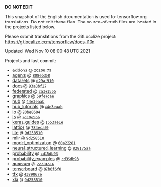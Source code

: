 __DO NOT EDIT__

This snapshot of the English documentation is used for tensorflow.org
translations. Do not edit these files. The source-of-truth files are located in
the projects listed below.

Please submit translations from the GitLocalize project: https://gitlocalize.com/tensorflow/docs-l10n

Updated: Wed Nov 10 08:00:48 UTC 2021

Projects and last commit:

- [addons](https://github.com/tensorflow/addons/tree/master/docs) @ <a href='https://github.com/tensorflow/addons/commit/20206f791e160344fe61b4bcc5f42909da0275e0'><code>20206f79</code></a>
- [agents](https://github.com/tensorflow/agents/tree/master/docs) @ <a href='https://github.com/tensorflow/agents/commit/808eb36800e863d9d40a91f8a5c95b12a9b49ad8'><code>808eb368</code></a>
- [datasets](https://github.com/tensorflow/datasets/tree/master/docs) @ <a href='https://github.com/tensorflow/datasets/commit/d29af910ba714f01155e05ea7c9ae179ec6ad8d7'><code>d29af910</code></a>
- [docs](https://github.com/tensorflow/docs/tree/master/site/en) @ <a href='https://github.com/tensorflow/docs/commit/93a8bf2766d4f9853384170018702d00d073b360'><code>93a8bf27</code></a>
- [federated](https://github.com/tensorflow/federated/tree/main/docs) @ <a href='https://github.com/tensorflow/federated/commit/ca3e155571af69c14a53df0e22524c9985f64441'><code>ca3e1555</code></a>
- [graphics](https://github.com/tensorflow/graphics/tree/master/tensorflow_graphics/g3doc) @ <a href='https://github.com/tensorflow/graphics/commit/59fe9caec32743672731af62f94bb2aea94e4951'><code>59fe9cae</code></a>
- [hub](https://github.com/tensorflow/hub/tree/master/docs) @ <a href='https://github.com/tensorflow/hub/commit/44e3eaab4f066d4743084cb625dda164ad6637e0'><code>44e3eaab</code></a>
- [hub_tutorials](https://github.com/tensorflow/hub/tree/master/examples/colab) @ <a href='https://github.com/tensorflow/hub/commit/44e3eaab4f066d4743084cb625dda164ad6637e0'><code>44e3eaab</code></a>
- [io](https://github.com/tensorflow/io/tree/master/docs) @ <a href='https://github.com/tensorflow/io/commit/90be860451a705e2fbe8cfdec3c30030112b5c69'><code>90be8604</code></a>
- [js](https://github.com/tensorflow/tfjs-website/tree/master/docs) @ <a href='https://github.com/tensorflow/tfjs-website/commit/5dc0e56b49ce2138479de36c315ca0e81671ff94'><code>5dc0e56b</code></a>
- [keras_guides](https://github.com/tensorflow/docs/tree/snapshot-keras/site/en/guide/keras) @ <a href='https://github.com/tensorflow/docs/commit/1553ae1e4a149be71703e2ee60173b3d1e0e8c00'><code>1553ae1e</code></a>
- [lattice](https://github.com/tensorflow/lattice/tree/master/docs) @ <a href='https://github.com/tensorflow/lattice/commit/784eca50cbdfedf39f183cc7d298c9fe376b69c0'><code>784eca50</code></a>
- [lite](https://github.com/tensorflow/tensorflow/tree/master/tensorflow/lite/g3doc) @ <a href='https://github.com/tensorflow/tensorflow/commit/9d258510d1740c71aed3d626482c7609a58e1581'><code>9d258510</code></a>
- [mlir](https://github.com/tensorflow/tensorflow/tree/master/tensorflow/compiler/mlir/g3doc) @ <a href='https://github.com/tensorflow/tensorflow/commit/9d258510d1740c71aed3d626482c7609a58e1581'><code>9d258510</code></a>
- [model_optimization](https://github.com/tensorflow/model-optimization/tree/master/tensorflow_model_optimization/g3doc) @ <a href='https://github.com/tensorflow/model-optimization/commit/60a222810fec9a85da041e05fbdf3feacab1eac1'><code>60a22281</code></a>
- [neural_structured_learning](https://github.com/tensorflow/neural-structured-learning/tree/master/g3doc) @ <a href='https://github.com/tensorflow/neural-structured-learning/commit/828175aae2140a96c661c77ff258c9d718c6293f'><code>828175aa</code></a>
- [probability](https://github.com/tensorflow/probability/tree/main/tensorflow_probability/g3doc) @ <a href='https://github.com/tensorflow/probability/commit/cd35db939a5a877978e69f81ec947f5defc58cbb'><code>cd35db93</code></a>
- [probability_examples](https://github.com/tensorflow/probability/tree/main/tensorflow_probability/examples/jupyter_notebooks) @ <a href='https://github.com/tensorflow/probability/commit/cd35db939a5a877978e69f81ec947f5defc58cbb'><code>cd35db93</code></a>
- [quantum](https://github.com/tensorflow/quantum/tree/master/docs) @ <a href='https://github.com/tensorflow/quantum/commit/7cc34a16bb372b5660b686b9ab8355859d69cf56'><code>7cc34a16</code></a>
- [tensorboard](https://github.com/tensorflow/tensorboard/tree/master/docs) @ <a href='https://github.com/tensorflow/tensorboard/commit/97b6f6f0a6a1985ba079244cf3d1505f65752c4e'><code>97b6f6f0</code></a>
- [tfx](https://github.com/tensorflow/tfx/tree/master/docs) @ <a href='https://github.com/tensorflow/tfx/commit/4389067ee173e4d3cf075088427368b54939dc87'><code>4389067e</code></a>
- [xla](https://github.com/tensorflow/tensorflow/tree/master/tensorflow/compiler/xla/g3doc) @ <a href='https://github.com/tensorflow/tensorflow/commit/9d258510d1740c71aed3d626482c7609a58e1581'><code>9d258510</code></a>


